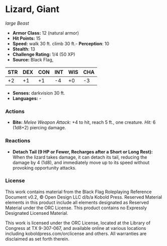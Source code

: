 # Lizard, Giant

*large* *Beast*

- **Armor Class:** 12 (natural armor)
- **Hit Points:** 15 
- **Speed:** walk 30 ft. climb 30 ft.- **Perception**: 10
- **Stealth**: 13
- **Challenge Rating:** 1/4 (50 XP)
- **Source:** Black Flag,

| STR | DEX | CON | INT | WIS | CHA |
| --- | --- | --- | --- | --- | --- |
| +2 | +1 | +1 | -4 | +0 | -3 |

- **Senses:** darkvision 30 ft.
- **Languages:** -

### Actions

- **Bite:** _Melee Weapon Attack:_ +4 to hit, reach 5 ft., one creature. _Hit:_ 6 (1d8+2) piercing damage.

### Reactions

- **Detach Tail (9 HP or Fewer, Recharges after a Short or Long Rest):** When the lizard takes damage, it can detach its tail, reducing the damage by 4 (1d8), and immediately move up to its speed without provoking opportunity attacks.


### License

This work contains material from the Black Flag Roleplaying Reference Document v0.2, © Open Design LLC d/b/a Kobold Press. Reserved Material elements in this product include all elements designated as Reserved Material under the ORC License. This product contains no Expressly Designated Licensed Material.

This work is licensed under the ORC License, located at the Library of Congress at TX 9-307-067, and available online at various locations including koboldpress.com/orclicense and others. All warranties are disclaimed as set forth therein.
